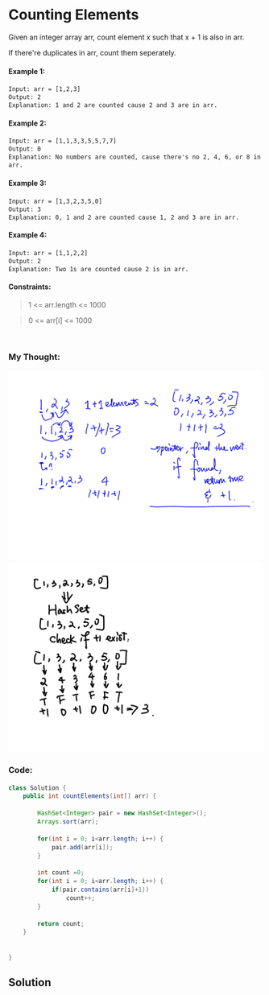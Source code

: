 # Counting Elements

Given an integer array arr, count element x such that x + 1 is also in arr.

If there're duplicates in arr, count them seperately.


#### Example 1:
```
Input: arr = [1,2,3]
Output: 2
Explanation: 1 and 2 are counted cause 2 and 3 are in arr.
```

#### Example 2:
```
Input: arr = [1,1,3,3,5,5,7,7]
Output: 0
Explanation: No numbers are counted, cause there's no 2, 4, 6, or 8 in arr.
```

#### Example 3:
```
Input: arr = [1,3,2,3,5,0]
Output: 3
Explanation: 0, 1 and 2 are counted cause 1, 2 and 3 are in arr.
```

#### Example 4:
```
Input: arr = [1,1,2,2]
Output: 2
Explanation: Two 1s are counted cause 2 is in arr.
```

#### Constraints:

> 1 <= arr.length <= 1000

> 0 <= arr[i] <= 1000

<br>


### My Thought: 
![CountingElements](img/CountingElements.jpg)
![CountingElementsLogic](img/CountingElementsLogic.png)

### Code: 
```java
class Solution {
    public int countElements(int[] arr) {
        
        HashSet<Integer> pair = new HashSet<Integer>(); 
        Arrays.sort(arr);
        
        for(int i = 0; i<arr.length; i++) {
            pair.add(arr[i]); 
        }
        
        int count =0; 
        for(int i = 0; i<arr.length; i++) {
            if(pair.contains(arr[i]+1)) 
                count++; 
        }
        
        return count; 
    }


}

```    


## Solution




